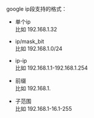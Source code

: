 google ip段支持的格式：

+ 单个ip  
 比如 192.168.1.32

+ ip/mask_bit  
 比如 192.168.1.0/24

+ ip-ip  
 比如 192.168.1.1-192.168.1.254

+ 前缀  
 比如 192.168.1.

+ 子范围  
 比如 192.168.1-16.1-255